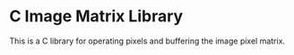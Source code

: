 # C Image Matrix Library

This is a C library for operating pixels and buffering the image pixel matrix.
